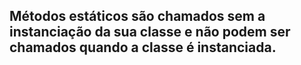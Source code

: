 ## Métodos estáticos são chamados sem a instanciação da sua classe e não podem ser chamados quando a classe é instanciada.
